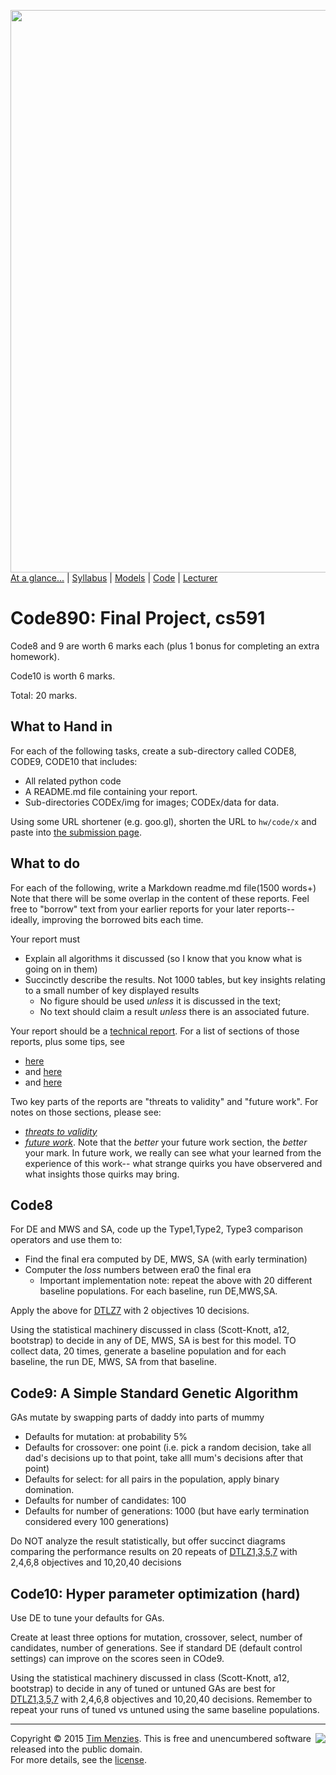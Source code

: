 [<img width=900 src="https://raw.githubusercontent.com/txt/mase/master/img/banner1.png">](https://github.com/txt/mase/blob/master/README.md)   
[At a glance...](https://github.com/txt/mase/blob/master/OVERVIEW.md) |
[Syllabus](https://github.com/txt/mase/blob/master/SYLLABUS.md) |
[Models](https://github.com/txt/mase/blob/master/MODELS.md) |
[Code](https://github.com/txt/mase/tree/master/src) |
[Lecturer](http://menzies.us) 


# Code890: Final Project, cs591

Code8 and 9 are worth 6 marks each (plus 1 bonus for completing an extra homework).

Code10 is worth 6 marks.

Total: 20 marks.

## What to Hand in

For each of the following tasks, create a sub-directory called
CODE8, CODE9, CODE10 that includes:

+ All related python code
+ A README.md file containing your report.
+ Sub-directories CODEx/img for images; CODEx/data for data.

Using some URL shortener (e.g. goo.gl), shorten the URL to `hw/code/x`
and paste into [the submission page](https://goo.gl/lZEmEm).


## What to do

For each of the following,  write a Markdown readme.md file(1500 words+)
Note that there will be some overlap in the content
of these reports. Feel free to "borrow" text from
your earlier reports for your later reports-- ideally, improving the borrowed bits each time.

Your report must

+ Explain all algorithms it discussed (so I know that you know what is going on in them)
+ Succinctly describe the results. Not 1000 tables, but key insights relating to a small number of key displayed
  results
  + No figure should be used _unless_ it is discussed in the text;
  + No text should claim a result _unless_ there is an associated future.


Your report should be a [technical report](https://www.cg.tuwien.ac.at/resources/HowToWriteAScientificPaper.html).
For a list of sections of those reports, plus some tips, see

+ [here](http://cs.stanford.edu/people/widom/paper-writing.html)
+ and [here](https://www.cg.tuwien.ac.at/resources/HowToWriteAScientificPaper.html)
+ and [here](http://www.dgp.toronto.edu/~hertzman/advice/writing-technical-papers.pdf)

Two key parts of the reports are "threats to validity" and "future work". For notes on those sections, please see:

+ _[threats to validity](http://www.robertfeldt.net/publications/feldt_2010_validity_threats_in_ese_initial_survey.pdf)_
+ _[future work](https://guidetogradschoolsurvival.wordpress.com/2011/04/15/how-to-write-future-workconclusions-2/)_.
Note that the _better_ your future work section, the _better_ your mark. In future work,
      we really can see what your learned from the experience of this work-- what strange quirks
	  you have observered and what insights those quirks may bring.

## Code8


For DE and MWS and SA, code up the Type1,Type2, Type3 comparison operators and use them to:

+ Find the final era computed by DE, MWS, SA (with early termination)
+ Computer the _loss_ numbers between era0 the final era
     + Important implementation note: repeat the above with 20 different baseline populations. For each baseline, run DE,MWS,SA.

Apply the above for [DTLZ7](http://e-collection.library.ethz.ch/eserv/eth:24696/eth-24696-01.pdf)
with 2 objectives 10 decisions.

Using the statistical machinery discussed in class (Scott-Knott, a12, bootstrap) to decide in any of
DE, MWS, SA is best for this model. TO collect data, 20 times, generate a baseline population and for each
baseline, the run DE, MWS, SA from that baseline.

## Code9: A Simple Standard Genetic Algorithm

GAs mutate by swapping parts of daddy into parts of mummy

+ Defaults for mutation: at probability 5%
+ Defaults for crossover: one point (i.e. pick a random decision, take all dad's decisions up to that point, take alll mum's decisions after that point)
+ Defaults for select: for all pairs in the population, apply binary domination.
+ Defaults for number of candidates: 100
+ Defaults for number of generations: 1000 (but have early termination considered every 100 generations)


Do NOT analyze the result statistically, but offer succinct diagrams comparing the performance results
on 20 repeats of  [DTLZ1,3,5,7](http://e-collection.library.ethz.ch/eserv/eth:24696/eth-24696-01.pdf)
with 2,4,6,8 objectives and 10,20,40 decisions

## Code10: Hyper parameter optimization (hard)

Use DE to tune your defaults for GAs.

Create at least three options for mutation, crossover, select, number of candidates, number of generations.
See if  standard DE (default control settings) can improve on the scores seen in COde9.

Using the statistical machinery discussed in class (Scott-Knott, a12, bootstrap) to decide in any of
tuned or untuned GAs are best for
[DTLZ1,3,5,7](http://e-collection.library.ethz.ch/eserv/eth:24696/eth-24696-01.pdf)
with 2,4,6,8 objectives and 10,20,40 decisions. Remember to repeat your runs of tuned vs untuned using the
same baseline populations.


_________

<img align=right src="https://raw.githubusercontent.com/txt/mase/master/img/pd-icon.png">Copyright © 2015 [Tim Menzies](http://menzies.us).
This is free and unencumbered software released into the public domain.   
For more details, see the [license](https://github.com/txt/mase/blob/master/LICENSE.md).


